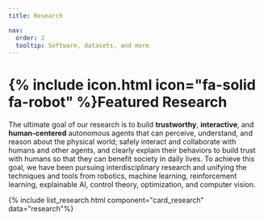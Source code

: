 ```yaml
---
title: Research

nav:
  order: 2
  tooltip: Software, datasets, and more
---
```


# {% include icon.html icon="fa-solid fa-robot" %}Featured Research

The ultimate goal of our research is to build **trustworthy**, **interactive**, and **human-centered** autonomous agents that can perceive, understand, and reason about the physical world; safely interact and collaborate with humans and other agents, and clearly explain their behaviors to build trust with humans so that they can benefit society in daily lives. To achieve this goal, we have been pursuing interdisciplinary research and unifying the techniques and tools from robotics, machine learning, reinforcement learning, explainable AI, control theory, optimization, and computer vision.

<!-- {% include list_research.html component="card" data="projects" filters="group: featured" %} -->
{% include list_research.html component="card_research" data="research"%}